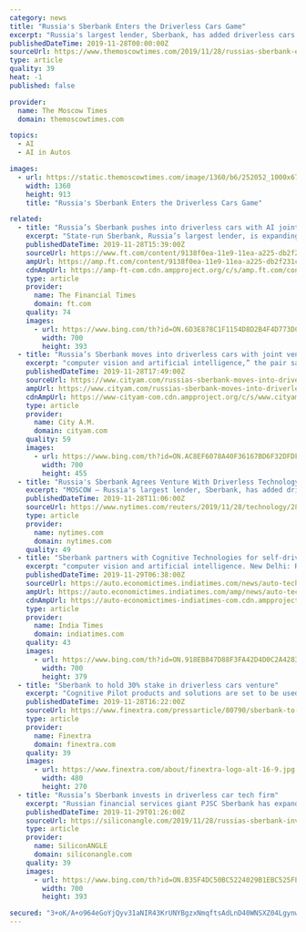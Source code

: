 ```yaml
---
category: news
title: "Russia's Sberbank Enters the Driverless Cars Game"
excerpt: "Russia's largest lender, Sberbank, has added driverless cars to its list of technology ventures, by teaming up with artificial intelligence (AI) transport developer Cognitive Technologies, the two companies said Thursday. Sberbank and Cognitive ..."
publishedDateTime: 2019-11-28T00:00:00Z
sourceUrl: https://www.themoscowtimes.com/2019/11/28/russias-sberbank-enters-driverless-cars-game-a68366
type: article
quality: 39
heat: -1
published: false

provider:
  name: The Moscow Times
  domain: themoscowtimes.com

topics:
  - AI
  - AI in Autos

images:
  - url: https://static.themoscowtimes.com/image/1360/b6/252052_1000x671_1024_6497751e746e7dc0197ba87ee5e042c62.jpg
    width: 1360
    height: 913
    title: "Russia's Sberbank Enters the Driverless Cars Game"

related:
  - title: "Russia’s Sberbank pushes into driverless cars with AI joint venture"
    excerpt: "State-run Sberbank, Russia’s largest lender, is expanding its high-tech offerings through a new investment in driverless cars with AI transport start-up Cognitive ... agriculture, computer vision and artificial intelligence,” Sberbank said. Moscow-based Cognitive Technologies has partnered companies including Hyundai, Russia’s railway ..."
    publishedDateTime: 2019-11-28T15:39:00Z
    sourceUrl: https://www.ft.com/content/9138f0ea-11e9-11ea-a225-db2f231cfeae
    ampUrl: https://amp.ft.com/content/9138f0ea-11e9-11ea-a225-db2f231cfeae
    cdnAmpUrl: https://amp-ft-com.cdn.ampproject.org/c/s/amp.ft.com/content/9138f0ea-11e9-11ea-a225-db2f231cfeae
    type: article
    provider:
      name: The Financial Times
      domain: ft.com
    quality: 74
    images:
      - url: https://www.bing.com/th?id=ON.6D3E878C1F1154D8D2B4F4D773DC4EB5
        width: 700
        height: 393
  - title: "Russia’s Sberbank moves into driverless cars with joint venture"
    excerpt: "computer vision and artificial intelligence,” the pair said. Financial terms of the deal, which is expected to complete in December, have not been disclosed. The new venture will be headed by Cognitive Technologies founder Olga Uskova. Read more: O2 steps into 5G driverless car testing in London as it grows mobile customer base Sberbank has ..."
    publishedDateTime: 2019-11-28T17:49:00Z
    sourceUrl: https://www.cityam.com/russias-sberbank-moves-into-driverless-cars-with-joint-venture/
    ampUrl: https://www.cityam.com/russias-sberbank-moves-into-driverless-cars-with-joint-venture/amp/
    cdnAmpUrl: https://www-cityam-com.cdn.ampproject.org/c/s/www.cityam.com/russias-sberbank-moves-into-driverless-cars-with-joint-venture/amp/
    type: article
    provider:
      name: City A.M.
      domain: cityam.com
    quality: 59
    images:
      - url: https://www.bing.com/th?id=ON.AC8EF6078A40F36167BD6F32DFDF124E
        width: 700
        height: 455
  - title: "Russia's Sberbank Agrees Venture With Driverless Technology Firm"
    excerpt: "MOSCOW — Russia's largest lender, Sberbank, has added driverless cars to its list of technology ventures, by teaming up with AI transport developer Cognitive Technologies, the two companies said on Thursday. Sberbank and Cognitive Technologies have ..."
    publishedDateTime: 2019-11-28T11:06:00Z
    sourceUrl: https://www.nytimes.com/reuters/2019/11/28/technology/28reuters-sberbank-driverless-deal.html
    type: article
    provider:
      name: nytimes.com
      domain: nytimes.com
    quality: 49
  - title: "Sberbank partners with Cognitive Technologies for self-driving technology"
    excerpt: "computer vision and artificial intelligence. New Delhi: Russian state-owned banking and financial service provider Sberbank has joined hands with Cognitive Technologies, a software developer for machine vision and autonomous driving, to develop self-driving technology, informs the company in a release. Sberbank and Cognitive Technologies have ..."
    publishedDateTime: 2019-11-29T06:38:00Z
    sourceUrl: https://auto.economictimes.indiatimes.com/news/auto-technology/sberbank-partners-with-cognitive-technologies-for-self-driving-technology/72289098
    ampUrl: https://auto.economictimes.indiatimes.com/amp/news/auto-technology/sberbank-partners-with-cognitive-technologies-for-self-driving-technology/72289098
    cdnAmpUrl: https://auto-economictimes-indiatimes-com.cdn.ampproject.org/c/s/auto.economictimes.indiatimes.com/amp/news/auto-technology/sberbank-partners-with-cognitive-technologies-for-self-driving-technology/72289098
    type: article
    provider:
      name: India Times
      domain: indiatimes.com
    quality: 43
    images:
      - url: https://www.bing.com/th?id=ON.918EB847D88F3FA42D4D0C2A4283A35A
        width: 700
        height: 379
  - title: "Sberbank to hold 30% stake in driverless cars venture"
    excerpt: "Cognitive Pilot products and solutions are set to be used to develop digital economy projects in transportation, agriculture, computer vision, and artificial intelligence. The parties have signed legally binding documents and are scheduled to close the deal in December 2019. Sberbank is getting a 30% interest in the company, with 70% of shares ..."
    publishedDateTime: 2019-11-28T16:22:00Z
    sourceUrl: https://www.finextra.com/pressarticle/80790/sberbank-to-hold-30-stake-in-driverless-cars-venture
    type: article
    provider:
      name: Finextra
      domain: finextra.com
    quality: 39
    images:
      - url: https://www.finextra.com/about/finextra-logo-alt-16-9.jpg
        width: 480
        height: 270
  - title: "Russia’s Sberbank invests in driverless car tech firm"
    excerpt: "Russian financial services giant PJSC Sberbank has expanded its technology portfolio to include driverless cars after making a substantial investment in local artificial intelligence transport firm Cognitive Technologies. Sberbank has signed a legally binding agreement with Cognitive Technologies that will lead to the creation of a new company ..."
    publishedDateTime: 2019-11-29T01:26:00Z
    sourceUrl: https://siliconangle.com/2019/11/28/russias-sberbank-invests-driverless-car-tech/
    type: article
    provider:
      name: SiliconANGLE
      domain: siliconangle.com
    quality: 39
    images:
      - url: https://www.bing.com/th?id=ON.B35F4DC50BC5224029B1EBC525FE1ACC
        width: 700
        height: 393

secured: "3+oK/A+o964eGoYjQyv31aNIR43KrUNYBgzxNmqftsAdLnD40WNSXZ04LgynwxV3TqlumwkKflPEgCcWXkUu1+9QaMrqmpPWLNfaeEzuucuQgQ7C5WKK150XSWuk0mlj7CS4mm6MYUWLL3TjRTclrCDleByC6bAW7NQCaKPkNQSVLZGXUpoSWbfZji4B3zdzkSeTD76hntx5kx9gyH0GH0RXBRgwi96/8gt0ni/dFpmijPHOjRTT+SHqAlR8OAj55s6AQrVMzYL84IQpJZJgIA==;SHP6wLsLqyuno1TvIU3uAA=="
---
```



